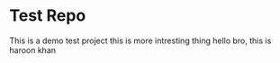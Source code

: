 # Test Repo
 This is a demo test project
this is more intresting thing
hello bro, this is haroon khan
